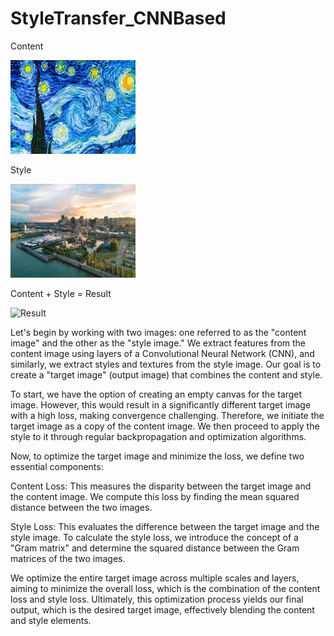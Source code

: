 # StyleTransfer_CNNBased

Content

<img src="./image_1.jpg" alt="Content 1" width="200" height="150">

Style

<img src="./image_2.jpg" alt="Style 1" width="200" height="150">

Content + Style = Result

![Result](./image1.jpg)

Let's begin by working with two images: one referred to as the "content image" and the other as the "style image." We extract features from the content image using layers of a Convolutional Neural Network (CNN), and similarly, we extract styles and textures from the style image. Our goal is to create a "target image" (output image) that combines the content and style.

To start, we have the option of creating an empty canvas for the target image. However, this would result in a significantly different target image with a high loss, making convergence challenging. Therefore, we initiate the target image as a copy of the content image. We then proceed to apply the style to it through regular backpropagation and optimization algorithms.

Now, to optimize the target image and minimize the loss, we define two essential components:

Content Loss: This measures the disparity between the target image and the content image. We compute this loss by finding the mean squared distance between the two images.

Style Loss: This evaluates the difference between the target image and the style image. To calculate the style loss, we introduce the concept of a "Gram matrix" and determine the squared distance between the Gram matrices of the two images.

We optimize the entire target image across multiple scales and layers, aiming to minimize the overall loss, which is the combination of the content loss and style loss. Ultimately, this optimization process yields our final output, which is the desired target image, effectively blending the content and style elements.
